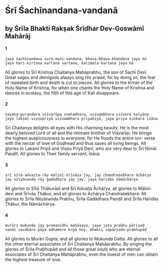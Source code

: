 # Śrī Śachīnandana-vandanā

## by Śrīla Bhakti Rakṣak Śrīdhar Dev-Goswāmī Mahārāj

#### 1

    jaya śachīnandana sura-muni-vandana, bhava-bhaya-khaṇḍana jayo he
    jaya hari-kīrtana nartanā vartana, kalimala-kartana jayo he

All glories to Śrī Krishna Chaitanya Mahāprabhu, the son of Śachī Devī. Great sages and demigods always sing His praise, for by doing so, the fear of repeated birth and death is cut to pieces. All glories to the *kīrtan* of the
Holy Name of Krishna, for when one chants the Holy Name of Krishna and dances in ecstasy, the filth of this age of Kali disappears.

#### 2

    nayana-purandara viśvarūpa snehadhara, viśvambhara viśvera kalyāṇa
    jaya lakṣmī-viṣṇupriyā viśvambhara priyahiyā, jaya priya kiṅkara īśāna

Śrī Chaitanya delights all eyes with His charming beauty. He is the most dearly beloved Lord of all and the intimate brother of Viśvarūp. He brings the highest auspiciousness to everyone, for He floods the entire uni- verse with the nectar of love of Godhead and thus saves all living beings. All glories to Lakṣmī Priyā and Viṣṇu Priyā Devī, who are very dear to Śrī Nimāi Paṇḍit. All glories to Their family servant, Īśāna.

#### 3

    śrī sītā-advaita-rāy mālinī-śrīvāsa jay, jay chandraśekhara āchārya
    jay nityānanda rāy gadādhara jay jay, jaya haridās nāmāchārya

All glories to Sītā Ṭhākurāṇī and Śrī Advaita Āchārya, all glories to Mālinī-devī and Śrīvās Ṭhākur, and all glories to Āchārya Chandraśekhara. All glories to Śrīla Nityānanda Prabhu, Śrīla Gadādhara Paṇḍit and Śrīla Haridās Ṭhākur, the Nāmāchārya.

#### 4

    murāri mukunda jay premanidhi mahāśaya, jaya jata prabhu pāriṣad
    vandi savākāra pāya adhamere kṛpā hoy, bhakti sapārṣada-prabhupād

All glories to Murāri Gupta, and all glories to Mukunda Datta. All glories to all the other eternal associates of Śrī Chaitanya Mahāprabhu. By singing the glories of Śrīla Prabhupād and all those great souls who are eternal associates of Śrī Chaitanya Mahāprabhu, even the lowest of men can obtain the highest treasure of love.

